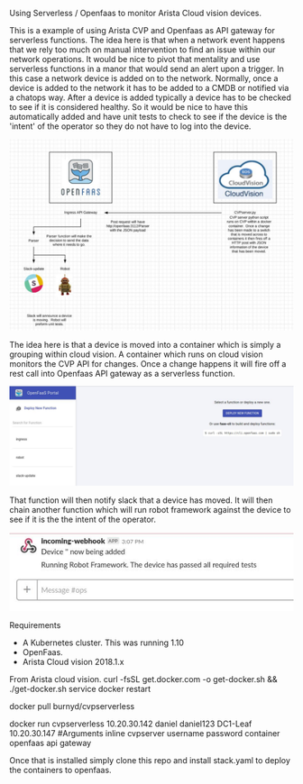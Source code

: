 Using Serverless / Openfaas to monitor Arista Cloud vision devices.

This is a example of using Arista CVP and Openfaas as API gateway for serverless functions.  The idea here is that when a network event happens that we rely too much on manual intervention to find an issue within our network operations.  It would be nice to pivot that mentality and use serverless functions in a manor that would send an alert upon a trigger.  In this case a network device is added on to the network.  Normally, once a device is added to the network it has to be added to a CMDB or notified via a chatops way.  After a device is added typically a device has to be checked to see if it is considered healthy.  So it would be nice to have this automatically added and have unit tests to check to see if the device is the 'intent' of the operator so they do not have to log into the device.

![Alt text](1000ft.jpg?raw=tr1000ft.jpgue "1000ft view")

The idea here is that a device is moved into a container which is simply a grouping within cloud vision.  A container which runs on cloud vision monitors the CVP API for changes.  Once a change happens it will fire off a rest call into Openfaas API gateway as a serverless function.

![Alt text](openfaas-function-views.jpg?raw=true "Openfaas view")

That function will then notify slack that a device has moved.  It will then chain another function which will run robot framework against the device to see if it is the the intent of the operator.  


![Alt text](webhook.jpg?raw=true "Slack webhook")

Requirements
- A Kubernetes cluster.  This was running 1.10
- OpenFaas. 
- Arista Cloud vision 2018.1.x 

From Arista cloud vision.
curl -fsSL get.docker.com -o get-docker.sh && ./get-docker.sh
service docker restart


docker pull burnyd/cvpserverless

docker run cvpserverless 10.20.30.142 daniel daniel123 DC1-Leaf 10.20.30.147 #Arguments inline cvpserver username password container openfaas api gateway 

Once that is installed simply clone this repo and install stack.yaml to deploy the containers to openfaas. 
